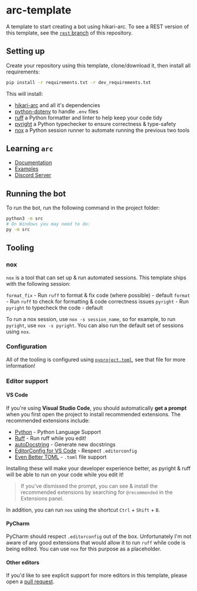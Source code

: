 # arc-template

A template to start creating a bot using hikari-arc. To see a REST version of this template, see the [`rest` branch](https://github.com/hypergonial/arc-template/tree/rest) of this repository.

## Setting up

Create your repository using this template, clone/download it, then install all requirements:

```sh
pip install -r requirements.txt -r dev_requirements.txt
```

This will install:

- [hikari-arc](https://github.com/hypergonial/hikari-arc) and all it's dependencies
- [python-dotenv](https://github.com/theskumar/python-dotenv) to handle `.env` files
- [ruff](https://github.com/astral-sh/ruff) a Python formatter and linter to help keep your code tidy
- [pyright](https://github.com/microsoft/pyright) a Python typechecker to ensure correctness & type-safety
- [nox](https://github.com/wntrblm/nox) a Python session runner to automate running the previous two tools

## Learning `arc`

- [Documentation](https://arc.hypergonial.com)
- [Examples](https://github.com/hypergonial/hikari-arc/tree/main/examples)
- [Discord Server](https://discord.gg/hikari)

## Running the bot

To run the bot, run the following command in the project folder:

```sh
python3 -m src
# On Windows you may need to do:
py -m src
```

## Tooling

### nox

`nox` is a tool that can set up & run automated sessions. This template ships with the following session:

`format_fix` - Run `ruff` to format & fix code (where possible) - default
`format` - Run `ruff` to check for formatting & code correctness issues
`pyright` - Run `pyright` to typecheck the code - default

To run a nox session, use `nox -s session_name`, so for example, to run `pyright`, use `nox -s pyright`.
You can also run the default set of sessions using `nox`.

### Configuration

All of the tooling is configured using [`pyproject.toml`](https://github.com/hypergonial/arc-template/blob/gateway/pyproject.toml), see that file for more information!

### Editor support

#### VS Code

If you're using **Visual Studio Code**, you should automatically **get a prompt** when you first open the project to install
recommended extensions. The recommended extensions include:

- [Python](https://marketplace.visualstudio.com/items?itemName=ms-python.python) - Python Language Support
- [Ruff](https://marketplace.visualstudio.com/items?itemName=charliermarsh.ruff) - Run ruff while you edit!
- [autoDocstring](https://marketplace.visualstudio.com/items?itemName=njpwerner.autodocstring) - Generate new docstrings
- [EditorConfig for VS Code](https://marketplace.visualstudio.com/items?itemName=EditorConfig.EditorConfig) - Respect `.editorconfig`
- [Even Better TOML](https://marketplace.visualstudio.com/items?itemName=tamasfe.even-better-toml) - `.toml` file support

Installing these will make your developer experience better, as pyright & ruff will be able to run on your code while you edit it!

> If you've dismissed the prompt, you can see & install the recommended extensions by searching for `@recommended` in the Extensions panel.

In addition, you can run `nox` using the shortcut `Ctrl` + `Shift` + `B`.

#### PyCharm

PyCharm should respect `.editorconfig` out of the box. Unfortunately I'm not aware of any good extensions that would allow it to run `ruff` while code
is being edited. You can use `nox` for this purpose as a placeholder.

#### Other editors

If you'd like to see explicit support for more editors in this template, please open a [pull request](https://github.com/hypergonial/arc-template/pulls).
